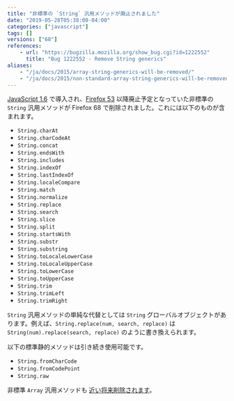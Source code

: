 ```yaml
---
title: "非標準の `String` 汎用メソッドが廃止されました"
date: "2019-05-28T05:38:00-04:00"
categories: ["javascript"]
tags: []
versions: ["68"]
references:
    - url: "https://bugzilla.mozilla.org/show_bug.cgi?id=1222552"
      title: "Bug 1222552 - Remove String generics"
aliases:
    - "/ja/docs/2015/array-string-generics-will-be-removed/"
    - "/ja/docs/2015/non-standard-array-string-generics-will-be-removed/"
---
```

[JavaScript 1.6](https://developer.mozilla.org/docs/Web/JavaScript/New_in_JavaScript/1.6) で導入され、[Firefox 53](https://www.fxsitecompat.com/ja/docs/2016/non-standard-string-generics-have-been-deprecated/) 以降廃止予定となっていた非標準の `String` 汎用メソッドが Firefox 68 で削除されました。これには以下のものが含まれます。

* `String.charAt`
* `String.charCodeAt`
* `String.concat`
* `String.endsWith`
* `String.includes`
* `String.indexOf`
* `String.lastIndexOf`
* `String.localeCompare`
* `String.match`
* `String.normalize`
* `String.replace`
* `String.search`
* `String.slice`
* `String.split`
* `String.startsWith`
* `String.substr`
* `String.substring`
* `String.toLocaleLowerCase`
* `String.toLocaleUpperCase`
* `String.toLowerCase`
* `String.toUpperCase`
* `String.trim`
* `String.trimLeft`
* `String.trimRight`

`String` 汎用メソッドの単純な代替としては `String` グローバルオブジェクトがあります。例えば、`String.replace(num, search, replace)` は `String(num).replace(search, replace)` のように書き換えられます。

以下の標準静的メソッドは引き続き使用可能です。

* `String.fromCharCode`
* `String.fromCodePoint`
* `String.raw`

非標準 `Array` 汎用メソッドも [近い将来削除されます](https://www.fxsitecompat.com/ja/docs/2019/non-standard-array-generics-have-been-deprecated/)。
